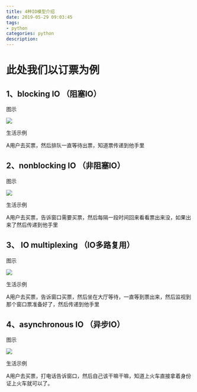 ```yaml
---
title: 4种IO模型介绍
date: 2019-05-29 09:03:45
tags: 
- python  
categories: python 
description: 
---
```

# 此处我们以订票为例

## 1、blocking IO  （阻塞IO）

图示

![](584421-20190109171409684-1045774660.png)

生活示例

A用户去买票，然后排队一直等待出票，知道票传递到他手里

## 2、nonblocking IO （非阻塞IO）

图示




![](584421-20190109171422147-1746598756.png)



生活示例

A用户去买票，告诉窗口需要买票，然后每隔一段时间回来看看票出来没，如果出来了然后传递到他手里

## 3、 IO multiplexing （IO多路复用）

图示

![](584421-20190109171527007-1464782992.png)



生活示例

A用户去买票，告诉窗口买票，然后坐在大厅等待，一直等到票出来，然后监视到那个窗口票准备好了，然后传递到他手里

## 4、asynchronous IO （异步IO）

图示

![](584421-20190109171536081-1288391555.png)

生活示例

A用户去买票，打电话告诉窗口，然后自己该干嘛干嘛，知道上火车直接拿着身份证上火车就可以了。
